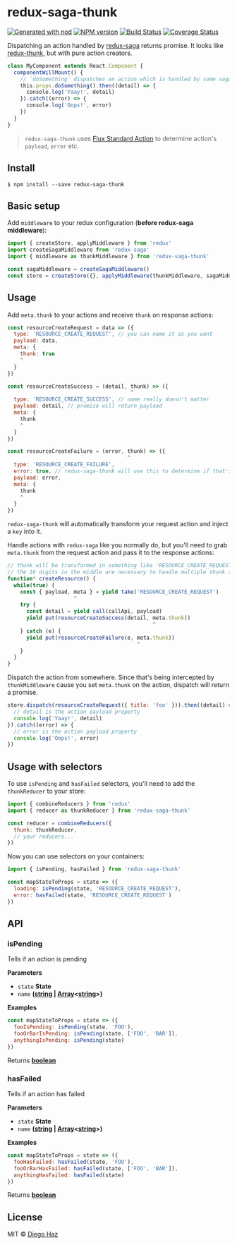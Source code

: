 # redux-saga-thunk

[![Generated with nod](https://img.shields.io/badge/generator-nod-2196F3.svg?style=flat-square)](https://github.com/diegohaz/nod)
[![NPM version](https://img.shields.io/npm/v/redux-saga-thunk.svg?style=flat-square)](https://npmjs.org/package/redux-saga-thunk)
[![Build Status](https://img.shields.io/travis/diegohaz/redux-saga-thunk/master.svg?style=flat-square)](https://travis-ci.org/diegohaz/redux-saga-thunk) [![Coverage Status](https://img.shields.io/codecov/c/github/diegohaz/redux-saga-thunk/master.svg?style=flat-square)](https://codecov.io/gh/diegohaz/redux-saga-thunk/branch/master)

Dispatching an action handled by [redux-saga](https://github.com/redux-saga/redux-saga) returns promise. It looks like [redux-thunk](https://github.com/gaearon/redux-thunk), but with pure action creators.

```js
class MyComponent extends React.Component {
  componentWillMount() {
    // `doSomething` dispatches an action which is handled by some saga
    this.props.doSomething().then((detail) => {
      console.log('Yaay!', detail)
    }).catch((error) => {
      console.log('Oops!', error)
    })
  }
}
```

> `redux-saga-thunk` uses [Flux Standard Action](https://github.com/acdlite/flux-standard-action) to determine action's `payload`, `error` etc.

## Install

    $ npm install --save redux-saga-thunk

## Basic setup

Add `middleware` to your redux configuration (**before redux-saga middleware**):

```js
import { createStore, applyMiddleware } from 'redux'
import createSagaMiddleware from 'redux-saga'
import { middleware as thunkMiddleware } from 'redux-saga-thunk'

const sagaMiddleware = createSagaMiddleware()
const store = createStore({}, applyMiddleware(thunkMiddleware, sagaMiddleware))
```

## Usage

Add `meta.thunk` to your actions and receive `thunk` on response actions:

```js
const resourceCreateRequest = data => ({
  type: 'RESOURCE_CREATE_REQUEST', // you can name it as you want
  payload: data,
  meta: {
    thunk: true
    ^
  }
})

const resourceCreateSuccess = (detail, thunk) => ({
                                       ^
  type: 'RESOURCE_CREATE_SUCCESS', // name really doesn't matter
  payload: detail, // promise will return payload
  meta: {
    thunk
    ^
  }
})

const resourceCreateFailure = (error, thunk) => ({
                                      ^
  type: 'RESOURCE_CREATE_FAILURE',
  error: true, // redux-saga-thunk will use this to determine if that's a failed action
  payload: error,
  meta: {
    thunk
    ^
  }
})
```

`redux-saga-thunk` will automatically transform your request action and inject a `key` into it.

Handle actions with `redux-saga` like you normally do, but you'll need to grab `meta.thunk` from the request action and pass it to the response actions:

```js
// thunk will be transformed in something like 'RESOURCE_CREATE_REQUEST_1234567890123456_REQUEST'
// the 16 digits in the middle are necessary to handle multiple thunk actions with same type
function* createResource() {
  while(true) {
    const { payload, meta } = yield take('RESOURCE_CREATE_REQUEST')
                     ^
    try {
      const detail = yield call(callApi, payload)
      yield put(resourceCreateSuccess(detail, meta.thunk))
                                              ^
    } catch (e) {
      yield put(resourceCreateFailure(e, meta.thunk))
                                         ^
    }
  }
}
```

Dispatch the action from somewhere. Since that's being intercepted by `thunkMiddleware` cause you set `meta.thunk` on the action, dispatch will return a promise.

```js
store.dispatch(resourceCreateRequest({ title: 'foo' })).then((detail) => {
  // detail is the action payload property
  console.log('Yaay!', detail)
}).catch((error) => {
  // error is the action payload property
  console.log('Oops!', error)
})
```

## Usage with selectors

To use `isPending` and `hasFailed` selectors, you'll need to add the `thunkReducer` to your store:

```js
import { combineReducers } from 'redux'
import { reducer as thunkReducer } from 'redux-saga-thunk'

const reducer = combineReducers({
  thunk: thunkReducer,
  // your reducers...
})
```

Now you can use selectors on your containers:

```js
import { isPending, hasFailed } from 'redux-saga-thunk'

const mapStateToProps = state => ({
  loading: isPending(state, 'RESOURCE_CREATE_REQUEST'),
  error: hasFailed(state, 'RESOURCE_CREATE_REQUEST')
})
```

## API

<!-- Generated by documentation.js. Update this documentation by updating the source code. -->

### isPending

Tells if an action is pending

**Parameters**

-   `state` **State** 
-   `name` **([string](https://developer.mozilla.org/en-US/docs/Web/JavaScript/Reference/Global_Objects/String) \| [Array](https://developer.mozilla.org/en-US/docs/Web/JavaScript/Reference/Global_Objects/Array)&lt;[string](https://developer.mozilla.org/en-US/docs/Web/JavaScript/Reference/Global_Objects/String)>)** 

**Examples**

```javascript
const mapStateToProps = state => ({
  fooIsPending: isPending(state, 'FOO'),
  fooOrBarIsPending: isPending(state, ['FOO', 'BAR']),
  anythingIsPending: isPending(state)
})
```

Returns **[boolean](https://developer.mozilla.org/en-US/docs/Web/JavaScript/Reference/Global_Objects/Boolean)** 

### hasFailed

Tells if an action has failed

**Parameters**

-   `state` **State** 
-   `name` **([string](https://developer.mozilla.org/en-US/docs/Web/JavaScript/Reference/Global_Objects/String) \| [Array](https://developer.mozilla.org/en-US/docs/Web/JavaScript/Reference/Global_Objects/Array)&lt;[string](https://developer.mozilla.org/en-US/docs/Web/JavaScript/Reference/Global_Objects/String)>)** 

**Examples**

```javascript
const mapStateToProps = state => ({
  fooHasFailed: hasFailed(state, 'FOO'),
  fooOrBarHasFailed: hasFailed(state, ['FOO', 'BAR']),
  anythingHasFailed: hasFailed(state)
})
```

Returns **[boolean](https://developer.mozilla.org/en-US/docs/Web/JavaScript/Reference/Global_Objects/Boolean)** 

## License

MIT © [Diego Haz](https://github.com/diegohaz)
